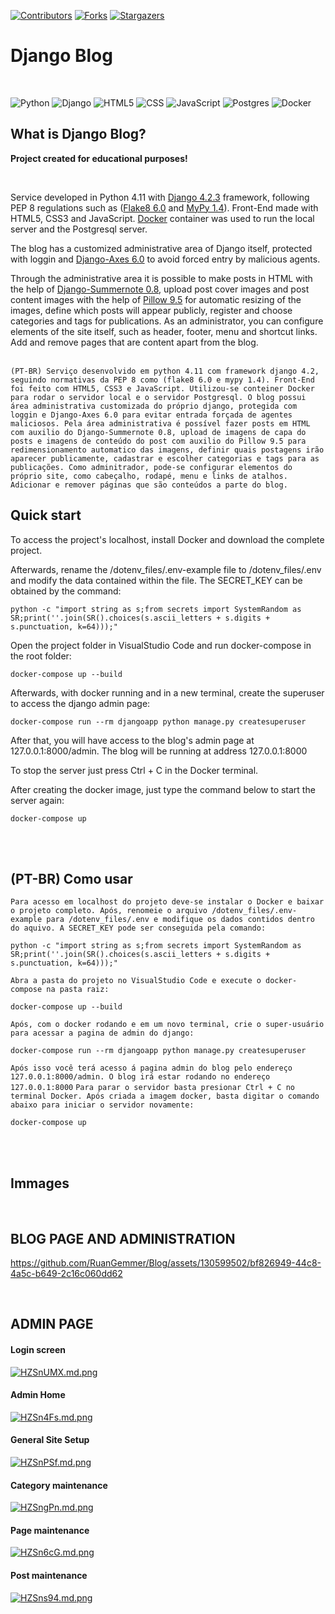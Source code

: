[![Contributors][contributors-shield]][contributors-url]
[![Forks][forks-shield]][forks-url]
[![Stargazers][stars-shield]][stars-url]

<h1>Django Blog</h1>
<br>

![Python](https://img.shields.io/badge/python-3670A0?style=for-the-badge&logo=python&logoColor=ffdd54)
![Django](https://img.shields.io/badge/django-%23092E20.svg?style=for-the-badge&logo=django&logoColor=white)
![HTML5](https://img.shields.io/badge/HTML5-E34F26?style=for-the-badge&logo=html5&logoColor=white)
![CSS](https://img.shields.io/badge/CSS3-1572B6?style=for-the-badge&logo=css3&logoColor=white)
![JavaScript](https://img.shields.io/badge/javascript-%23323330.svg?style=for-the-badge&logo=javascript&logoColor=%23F7DF1E)
![Postgres](https://img.shields.io/badge/postgres-%23316192.svg?style=for-the-badge&logo=postgresql&logoColor=white)
![Docker](https://img.shields.io/badge/docker-%230db7ed.svg?style=for-the-badge&logo=docker&logoColor=white)

What is Django Blog?
-------------

**Project created for educational purposes!**

<br>

Service developed in Python 4.11 with [Django 4.2.3](https://www.djangoproject.com/) framework, following PEP 8 regulations such as ([Flake8 6.0](https://github.com/pycqa/flake8/blob/main/docs/source/index.rst) and [MyPy 1.4](https://github.com/python/mypy)). Front-End made with HTML5, CSS3 and JavaScript. [Docker](https://www.docker.com/) container was used to run the local server and the Postgresql server.

The blog has a customized administrative area of ​​Django itself, protected with loggin and [Django-Axes 6.0](https://github.com/jazzband/django-axes/tree/master) to avoid forced entry by malicious agents.

Through the administrative area it is possible to make posts in HTML with the help of [Django-Summernote 0.8](https://github.com/summernote/django-summernote), upload post cover images and post content images with the help of [Pillow 9.5](https://pypi.org/project/Pillow/) for automatic resizing of the images, define which posts will appear publicly, register and choose categories and tags for publications.
As an administrator, you can configure elements of the site itself, such as header, footer, menu and shortcut links. Add and remove pages that are content apart from the blog.
<br><br>

`(PT-BR) Serviço desenvolvido em python 4.11 com framework django 4.2, seguindo normativas da PEP 8 como (flake8 6.0 e mypy 1.4). Front-End foi feito com HTML5, CSS3 e JavaScript. Utilizou-se conteiner Docker para rodar o servidor local e o servidor Postgresql.
O blog possui área administrativa customizada do próprio django, protegida com loggin e Django-Axes 6.0 para evitar entrada forçada de agentes maliciosos.
Pela área administrativa é possível fazer posts em HTML com auxilio do Django-Summernote 0.8, upload de imagens de capa do posts e imagens de conteúdo do post com auxilio do Pillow 9.5 para redimensionamento automatico das imagens, definir quais postagens irão aparecer publicamente, cadastrar e escolher categorias e tags para as publicações.
Como adminitrador, pode-se configurar elementos do próprio site, como cabeçalho, rodapé, menu e links de atalhos. Adicionar e remover páginas que são conteúdos a parte do blog.`


Quick start
-----------

To access the project's localhost, install Docker and download the complete project.

Afterwards, rename the /dotenv_files/.env-example file to /dotenv_files/.env and modify the data contained within the file. The SECRET_KEY can be obtained by the command:

```
python -c "import string as s;from secrets import SystemRandom as SR;print(''.join(SR().choices(s.ascii_letters + s.digits + s.punctuation, k=64)));"
```

Open the project folder in VisualStudio Code and run docker-compose in the root folder:

```
docker-compose up --build
```

Afterwards, with docker running and in a new terminal, create the superuser to access the django admin page:

```
docker-compose run --rm djangoapp python manage.py createsuperuser
```

After that, you will have access to the blog's admin page at 127.0.0.1:8000/admin. The blog will be running at address 127.0.0.1:8000

To stop the server just press Ctrl + C in the Docker terminal.

After creating the docker image, just type the command below to start the server again:

```
docker-compose up
```

<br><br>

(PT-BR) Como usar
-----------

`Para acesso em localhost do projeto deve-se instalar o Docker e baixar o projeto completo.
Após, renomeie o arquivo /dotenv_files/.env-example para /dotenv_files/.env e modifique os dados contidos dentro do aquivo. A SECRET_KEY pode ser conseguida pela comando:`

```
python -c "import string as s;from secrets import SystemRandom as SR;print(''.join(SR().choices(s.ascii_letters + s.digits + s.punctuation, k=64)));"
``` 
`Abra a pasta do projeto no VisualStudio Code e execute o docker-compose na pasta raiz:`
```
docker-compose up --build
```
`Após, com o docker rodando e em um novo terminal, crie o super-usuário para acessar a pagina de admin do django: `
```
docker-compose run --rm djangoapp python manage.py createsuperuser
```
`Após isso você terá acesso á pagina admin do blog pelo endereço 127.0.0.1:8000/admin. O blog irá estar rodando no endereço 127.0.0.1:8000`
`Para parar o servidor basta presionar Ctrl + C no terminal Docker.
Após criada a imagem docker, basta digitar o comando abaixo para iniciar o servidor novamente:`

```
docker-compose up
```
<br><br>


Immages
-----------
<br>

## BLOG PAGE AND ADMINISTRATION

https://github.com/RuanGemmer/Blog/assets/130599502/bf826949-44c8-4a5c-b649-2c16c060dd62

<br>

## ADMIN PAGE
<h4>Login screen</h4>
<div class="align-center">
  <a href="https://freeimage.host/i/HZSnUMX"><img src="https://iili.io/HZSnUMX.md.png" alt="HZSnUMX.md.png" border="0"></a>
</div>

<h4>Admin Home</h4>
<div class="align-center">
  <a href="https://freeimage.host/i/HZSn4Fs"><img src="https://iili.io/HZSn4Fs.md.png" alt="HZSn4Fs.md.png" border="0"></a>
</div>

<h4>General Site Setup</h4>
<div class="align-center">
  <a href="https://freeimage.host/i/HZSnPSf"><img src="https://iili.io/HZSnPSf.md.png" alt="HZSnPSf.md.png" border="0"></a>
</div>

<h4>Category maintenance</h4>
<div class="align-center">
  <a href="https://freeimage.host/i/HZSngPn"><img src="https://iili.io/HZSngPn.md.png" alt="HZSngPn.md.png" border="0"></a>
</div>

<h4>Page maintenance</h4>
<div class="align-center">
  <a href="https://freeimage.host/i/HZSn6cG"><img src="https://iili.io/HZSn6cG.md.png" alt="HZSn6cG.md.png" border="0"></a>
</div>

<h4>Post maintenance</h4>
<div class="align-center">
  <a href="https://freeimage.host/i/HZSns94"><img src="https://iili.io/HZSns94.md.png" alt="HZSns94.md.png" border="0"></a>
</div>




 <!-- MARKDOWN LINKS & IMAGES -->
<!-- https://www.markdownguide.org/basic-syntax/#reference-style-links -->
[contributors-shield]: https://img.shields.io/github/contributors/RuanGemmer/Blog.svg?style=for-the-badge
[contributors-url]: https://github.com/RuanGemmer/Blog/graphs/contributors
[forks-shield]: https://img.shields.io/github/forks/RuanGemmer/Blog.svg?style=for-the-badge
[forks-url]: https://github.com/RuanGemmer/Blog/network/members
[stars-shield]: https://img.shields.io/github/stars/RuanGemmer/Blog.svg?style=for-the-badge
[stars-url]: https://github.com/RuanGemmer/Blog/stargazers
